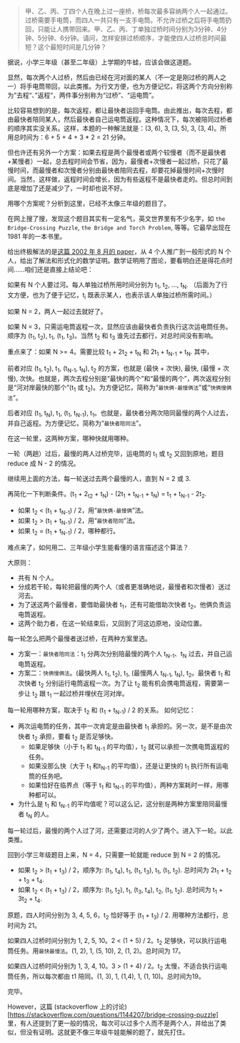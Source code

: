 
> 甲、乙、丙、丁四个人在晚上过一座桥，桥每次最多容纳两个人一起通过。过桥需要手电筒，而四人一共只有一支手电筒。不允许过桥之后将手电筒扔回，只能让人携带回来。甲、乙、丙、丁单独过桥时间分别为3分钟、4分钟、5分钟、6分钟。请问，怎样安排过桥顺序，才能使四人过桥总时间最短？这个最短时间是几分钟？

据说，小学三年级（甚至二年级）上学期的牛蛙，应该会做这道题。

显然，每次两个人过桥，然后由已经在河对面的某人（不一定是刚过桥的两人之一）将手电筒带回，以此类推。为行文方便，也为方便记忆，将这两个方向分别称为”去程“、”返程“，两件事分别称为“过桥”、“运电筒”。

比较容易想到的是，每次返程，都让最快者运回手电筒。由此推出，每次去程，都由最快者陪同某人，然后最快者自己运电筒返程。这种情况下，每次被陪同过桥者的顺序其实没关系。这样，本题的一种解法就是：(3, 6), 3, (3, 5), 3, (3, 4)。所用总时间为：6 + 5 + 4 + 3 * 2 = 21 分钟。

但也许还有另外一个方案：如果去程是两个最慢者或两个较慢者（而不是最快者+某慢者）一起，总去程时间会节省，因为，最慢者+次慢者一起过桥，只花了最慢时间，而最慢者和次慢者分别由最快者陪同去程，却要花掉最慢时间+次慢时间。当然，这样做，返程时间会增长，因为有些返程不是最快者走的。但总时间到底是增加了还是减少了，一时却也说不好。

用哪个方案呢？分析到这里，已经不太像三年级的题目了。

在网上搜了搜，发现这个题目其实有一定名气，英文世界里有不少名字，如 `the Bridge-Crossing Puzzle`, `the Bridge and Torch Problem`, 等等。它最早出现在 1981 年的一本书里。

给出终极解法的是[这篇 2002 年 8 月的 paper](http://www.inf.fu-berlin.de/inst/ag-ti/members/uploads/tx_tipublications/Crossing_the_bridge_at_night.pdf)，从 4 个人推广到一般形式的 N 个人，给出了解法和形式化的数学证明。数学证明用了图论，要看明白还是得花点时间……咱们还是直接上结论吧：

如果有 N 个人要过河。每人单独过桥所用时间分别为 t<sub>1</sub>, t<sub>2</sub>, ..., t<sub>N</sub>. （后面为了行文方便，也为了便于记忆，t<sub>i</sub> 既表示某人，也表示该人单独过桥所需时间。）

如果 N = 2，两人一起过去就好了。

如果 N = 3，只需运电筒返程一次，显然应该由最快者负责执行这次运电筒任务。顺序为 (t<sub>1</sub>, t<sub>2</sub>), t<sub>1</sub>, (t<sub>1</sub>, t<sub>3</sub>)。当然 t<sub>2</sub> 和 t<sub>3</sub> 谁先过去都行，对总时间没有影响。

重点来了：如果 N >= 4。需要比较 t<sub>1</sub> + 2t<sub>2</sub> + t<sub>N</sub> 和 2t<sub>1</sub> + t<sub>N-1</sub> + t<sub>N</sub>. 其中，

前者对应 (t<sub>1</sub>, t<sub>2</sub>), t<sub>1</sub>, (t<sub>N-1</sub>, t<sub>N</sub>), t<sub>2</sub> 的方案，也就是 (最快 + 次快), 最快, (最慢 + 次慢), 次快。也就是，两次去程分别是“最快的两个”和“最慢的两个”，两次返程分别是“河对岸最快的那个”(t<sub>1</sub> 或 t<sub>2</sub>)。为方便记忆，简称为“`最快俩-最慢俩法`”或“`快俩慢俩法`”。

后者对应 (t<sub>1</sub>, t<sub>N</sub>), t<sub>1</sub>, (t<sub>1</sub>, t<sub>N-1</sub>), t<sub>1</sub>。也就是，最快者分两次陪同最慢的两个人过去，并自己返程。为方便记忆，简称为“`最快者陪同法`”。

在这一轮里，这两种方案，哪种快就用哪种。

一轮（两趟）过后，最慢的两人过桥完毕，运电筒的 t<sub>1</sub> 或 t<sub>2</sub> 又回到原地，题目 reduce 成 N - 2 的情况。

继续用上面的方法，每一轮送过去两个最慢的人，直到 N = 2 或 3.

再简化一下判断条件。(t<sub>1</sub> + 2<sub>t2</sub> + t<sub>N</sub>) - (2t<sub>1</sub> + t<sub>N-1</sub> + t<sub>N</sub>) = t<sub>1</sub> + t<sub>N-1</sub> - 2t<sub>2</sub>.
* 如果 t<sub>2</sub> < (t<sub>1</sub> + t<sub>N-1</sub>) / 2，用“`最快俩-最慢俩`”法。
* 如果 t<sub>2</sub> > (t<sub>1</sub> + t<sub>N-1</sub>) / 2，用“`最快者陪同`”法。
* 如果 t<sub>2</sub> = (t<sub>1</sub> + t<sub>N-1</sub>) / 2，哪种都行。

难点来了，如何用二、三年级小学生能看懂的语言描述这个算法？

大原则：
* 共有 N 个人。
* 分成若干轮，每轮把最慢的两个人（或者更准确地说，最慢者和次慢者）送过河去。
* 为了送这两个最慢者，要借助最快者 t<sub>1</sub>，还有可能借助次快者 t<sub>2</sub>。他俩负责运电筒返程。
* 这两个助力者，在这一轮结束后，又回到了河这边原地，没动位置。

每一轮怎么把两个最慢者送过桥，在两种方案里选。
* 方案一：`最快者陪同法`：t<sub>1</sub> 分两次分别陪最慢的两个人 t<sub>N-1</sub>、t<sub>N</sub> 过去，并自己运电筒返程。
* 方案二：`快俩慢俩法`。(最快两人 t<sub>1</sub>, t<sub>2</sub>), t<sub>1</sub>, (最慢两人 t<sub>N-1</sub>, t<sub>N</sub>), t<sub>2</sub>。最快者 t<sub>1</sub> 和次快者 t<sub>2</sub> 分别运行电筒返程一次。为了让 t<sub>2</sub> 能有机会携电筒返程，需要第一步让 t<sub>2</sub> 跟 t<sub>1</sub> 一起过桥并埋伏在河对岸。

每一轮用哪种方案，取决于 t<sub>2</sub> 和 (t<sub>1</sub> + t<sub>N-1</sub>) / 2 的关系。
如何记忆：
* 两次运电筒的任务，其中一次肯定是由最快者 t<sub>1</sub> 承担的。另一次，是不是由次快者 t<sub>2</sub> 承担，要看 t<sub>2</sub> 是否足够快。
	* 如果足够快（小于 t<sub>1</sub> 和 t<sub>N-1</sub> 的平均值），t<sub>2</sub> 就可以承担一次携电筒返程的任务。
	* 如果没那么快（大于 t<sub>1</sub> 和t<sub>N-1</sub> 的平均值），还是让更快的 t<sub>1</sub> 执行所有运电筒的任务吧。
	* 如果恰好在临界点（等于 t<sub>1</sub> 和 t<sub>N-1</sub> 的平均值），两种方案耗时一样，用哪种都可以。
* 为什么是 t<sub>1</sub> 和 t<sub>N-1</sub> 的平均值呢？可以这么记，这分别是两种方案里陪同最慢者 t<sub>N</sub> 的人。

每一轮过后，最慢的两个人过了河，还需要过河的人少了两个。进入下一轮。以此类推。

回到小学三年级题目上来，N = 4，只需要一轮就能 reduce 到 N = 2 的情况。
* 如果 t<sub>2</sub> > (t<sub>1</sub> + t<sub>3</sub>) / 2，顺序为: (t<sub>1</sub>, t<sub>4</sub>), t<sub>1</sub>, (t<sub>1</sub>, t<sub>3</sub>), t<sub>1</sub>, (t<sub>1</sub>, t<sub>2</sub>). 总时间为 2t<sub>1</sub> + t<sub>2</sub> + t<sub>3</sub> + t<sub>4</sub>.
* 如果 t<sub>2</sub> < (t<sub>1</sub> + t<sub>3</sub>) / 2，顺序为: (t<sub>1</sub>, t<sub>2</sub>), t<sub>1</sub>, (t<sub>3</sub>, t<sub>4</sub>), t<sub>2</sub>, (t<sub>1</sub>, t<sub>2</sub>). 总时间为 t<sub>1</sub> + 3t<sub>2</sub> + t<sub>4</sub>.

原题，四人时间分别为 3, 4, 5, 6，t<sub>2</sub> 恰好等于 (t<sub>1</sub> + t<sub>3</sub>) / 2. 用哪种方法都行，总时间为 21。

如果四人过桥时间分别为 1, 2, 5, 10。2 < (1 + 5) / 2。t<sub>2</sub> 足够快，可以执行运电筒任务。用`最快最慢法`。(1, 2), 1, (5, 10), 2, (1, 2)。总时间为 17。

如果四人过桥时间分别为 1, 3, 4, 10。3 > (1 + 4) / 2。t<sub>2</sub> 太慢，不适合执行运电筒任务，所以每次都由 t1</sub> 陪同。(1, 3), 1, (1,4), 1, (1, 10)。总时间为19。

完毕。

However，这篇 (stackoverflow 上的讨论)[https://stackoverflow.com/questions/1144207/bridge-crossing-puzzle] 里，有人还提到了更一般的情况，每次可以过多个人而不是两个人，并给出了类似，但没有证明。这就更不像三年级牛娃能解的题了，就先打住。